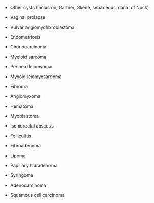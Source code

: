 - Other cysts (inclusion, Gartner, Skene, sebaceous, canal of Nuck)

- Vaginal prolapse

- Vulvar angiomyofibroblastoma

- Endometriosis

- Choriocarcinoma

- Myeloid sarcoma

- Perineal leiomyoma

- Myxoid leiomyosarcoma

- Fibroma

- Angiomyxoma

- Hematoma

- Myoblastoma

- Ischiorectal abscess

- Folliculitis

- Fibroadenoma

- Lipoma

- Papillary hidradenoma

- Syringoma

- Adenocarcinoma

- Squamous cell carcinoma